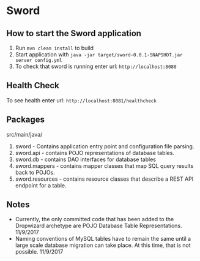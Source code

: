 # Sword

How to start the Sword application
---

1. Run `mvn clean install` to build
1. Start application with `java -jar target/sword-0.0.1-SNAPSHOT.jar server config.yml`
1. To check that sword is running enter url: `http://localhost:8080`

Health Check
---

To see health enter url: `http://localhost:8081/healthcheck`

Packages
---
src/main/java/ 
1. sword - Contains application entry point and configuration file parsing. 
2. sword.api - contains POJO representations of database tables. 
3. sword.db - contains DAO interfaces for database tables 
4. sword.mappers - contains mapper classes that map SQL query results back to POJOs. 
5. sword.resources - contains resource classes that describe a REST API endpoint for a table. 

Notes
---

- Currently, the only committed code that has been added to the Dropwizard archetype are POJO Database Table Representations. 11/9/2017
- Naming conventions of MySQL tables have to remain the same until a large scale database migration can take place. At this time, that is not possible. 11/9/2017
